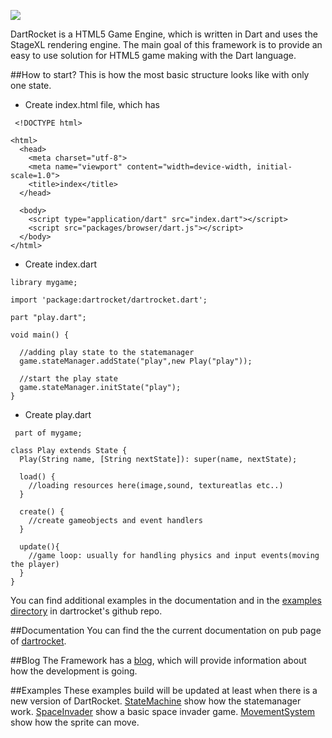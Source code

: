 <a rel="nofollow"><img src="http://www.logomaker.com/logo-images/ef441a3196b57d73.gif"/></a>

DartRocket is a HTML5 Game Engine, which is written in Dart and uses the StageXL rendering engine.
The main goal of this framework is to provide an easy to use solution for HTML5 game making with the Dart language.

##How to start?
This is how the most basic structure looks like with only one state.

 * Create index.html file, which has 
```
 <!DOCTYPE html>

<html>
  <head>
    <meta charset="utf-8">
    <meta name="viewport" content="width=device-width, initial-scale=1.0">
    <title>index</title>
  </head>
 
  <body>   
    <script type="application/dart" src="index.dart"></script>
    <script src="packages/browser/dart.js"></script>
  </body>
</html>
```
 * Create index.dart
```
library mygame;

import 'package:dartrocket/dartrocket.dart';

part "play.dart";

void main() {
  
  //adding play state to the statemanager
  game.stateManager.addState("play",new Play("play"));
  
  //start the play state
  game.stateManager.initState("play");
}
```
 * Create play.dart
 
```
 part of mygame;

class Play extends State {
  Play(String name, [String nextState]): super(name, nextState);

  load() {
    //loading resources here(image,sound, textureatlas etc..)
  }
  
  create() {
    //create gameobjects and event handlers    
  }
  
  update(){
    //game loop: usually for handling physics and input events(moving the player)
  }
}
```

You can find additional examples in the documentation and in the [examples directory](https://github.com/StrykerKKD/dartrocket/tree/master/example) in dartrocket's github repo.

##Documentation
You can find the the current documentation on pub page of [dartrocket](http://pub.dartlang.org/packages/dartrocket).

##Blog
The Framework has a [blog](http://dartrocket.blogspot.hu), which will provide information about how the development is going.

##Examples
These examples build will be updated at least when there is a new version of DartRocket.
 [StateMachine](http://strykerkkd.github.io/js/projects/build/example/statemachine/index.html) show how the statemanager work.
 [SpaceInvader](http://strykerkkd.github.io/js/projects/build/example/spaceinvader/index.html) show a basic space invader game.
 [MovementSystem](http://strykerkkd.github.io/js/projects/build/example/movementsystem/index.html) show how the sprite can move.